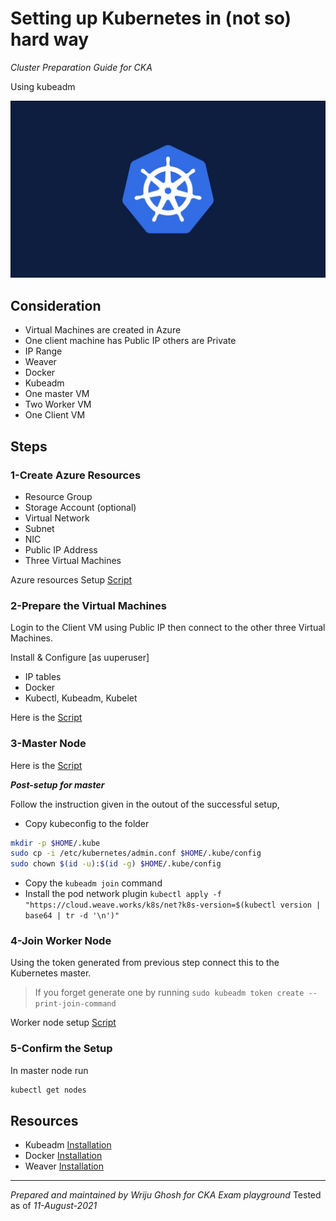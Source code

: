 # Setting up Kubernetes in (not so) hard way


*Cluster Preparation Guide for CKA*

Using kubeadm

![K8s](k8.jpg)
## Consideration

- Virtual Machines are created in Azure
- One client machine has Public IP others are Private
- IP Range
- Weaver
- Docker
- Kubeadm
- One master VM
- Two Worker VM
- One Client VM

## Steps

### 1-Create Azure Resources

- Resource Group
- Storage Account (optional)
- Virtual Network
- Subnet
- NIC
- Public IP Address
- Three Virtual Machines

Azure resources Setup [Script](script-aug21/01-azure-cluster.sh)

### 2-Prepare the Virtual Machines

Login to the Client VM using Public IP then connect to the other three Virtual Machines.

Install & Configure [as uuperuser]

- IP tables
- Docker
- Kubectl, Kubeadm, Kubelet

Here is the [Script](script-aug21/02-all-node-setup.sh)

### 3-Master Node

Here is the [Script](script-aug21/03-master-setup.sh)

***Post-setup for master***

Follow the instruction given in the outout of the successful setup,

- Copy kubeconfig to the folder
  
```sh
mkdir -p $HOME/.kube
sudo cp -i /etc/kubernetes/admin.conf $HOME/.kube/config
sudo chown $(id -u):$(id -g) $HOME/.kube/config
```

- Copy the `kubeadm join` command
- Install the pod network plugin
  `kubectl apply -f "https://cloud.weave.works/k8s/net?k8s-version=$(kubectl version | base64 | tr -d '\n')"`

### 4-Join Worker Node

Using the token generated from previous step connect this to the Kubernetes master.

> If you forget generate one by running `sudo kubeadm token create --print-join-command`

Worker node setup [Script](script-aug21/04-worker-setup.sh)

### 5-Confirm the Setup

In master node run

```bash
kubectl get nodes 
```

## Resources

- Kubeadm [Installation](https://kubernetes.io/docs/setup/production-environment/tools/kubeadm/install-kubeadm/)
- Docker [Installation](https://docs.docker.com/engine/install/#server)
- Weaver [Installation](https://www.weave.works/docs/net/latest/kubernetes/kube-addon/)

---

*Prepared and maintained by Wriju Ghosh for CKA Exam playground*
Tested as of *11-August-2021*
